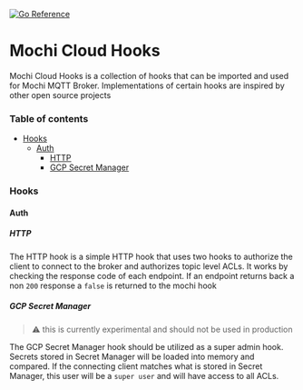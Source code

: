 [![Go Reference](https://pkg.go.dev/badge/github.com/mochi-co/mqtt.svg)](https://pkg.go.dev/github.com/dgduncan/mochi-cloud-hooks)

# Mochi Cloud Hooks

Mochi Cloud Hooks is a collection of hooks that can be imported and used for Mochi MQTT Broker.
Implementations of certain hooks are inspired by other open source projects

### Table of contents

<!-- MarkdownTOC -->

- [Hooks](#hooks)
    - [Auth](#auth)
        - [HTTP](#http-auth)
        - [GCP Secret Manager](#gcp-secret-manager)

<!-- /MarkdownTOC -->

### Hooks

#### Auth

##### HTTP

The HTTP hook is a simple HTTP hook that uses two hooks to authorize the client to connect to the broker and authorizes topic level ACLs.
It works by checking the response code of each endpoint. If an endpoint returns back a non `200` response a `false` is returned to the mochi hook

##### GCP Secret Manager
> :warning: this is currently experimental and should not be used in production

The GCP Secret Manager hook should be utilized as a super admin hook. Secrets stored in Secret Manager will be loaded into memory and compared. If the connecting client matches what is stored in Secret Manager, this user will be a `super user` and will have access to all ACLs. 


